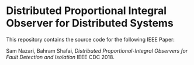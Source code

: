 # Distributed Proportional Integral Observer for Distributed Systems
This repository contains the source code for the following IEEE Paper: 

Sam Nazari, Bahram Shafai, _Distributed Proportional-Integral Observers for Fault Detection and Isolation_ IEEE CDC 2018.

